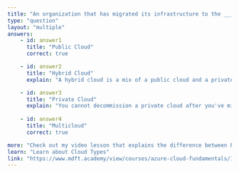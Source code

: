 ```yaml
---
title: "An organization that has migrated its infrastructure to the ____ can decommission its private cloud"
type: "question"
layout: "multiple"
answers:
    - id: answer1
      title: "Public Cloud"
      correct: true

    - id: answer2
      title: "Hybrid Cloud"
      explain: "A hybrid cloud is a mix of a public cloud and a private cloud."

    - id: answer3
      title: "Private Cloud"
      explain: "You cannot decommission a private cloud after you've migrated to it."
      
    - id: answer4
      title: "Multicloud"
      correct: true

more: "Check out my video lesson that explains the difference between Public, Private and Hybrid Cloud."
learn: "Learn about Cloud Types"
link: "https://www.mdft.academy/view/courses/azure-cloud-fundamentals/1403715-cloud-types-and-migration-strategies/4179658-public-clouds"
---
```

